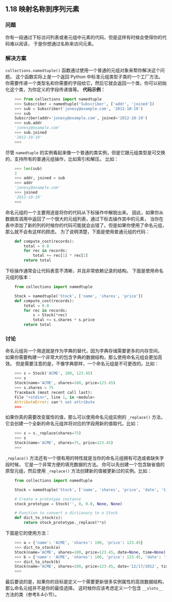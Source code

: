 ## 1.18 映射名称到序列元素 ##
### 问题 ###
你有一段通过下标访问列表或者元组中元素的代码，但是这样有时候会使得你的代码难以阅读，
于是你想通过名称来访问元素。
### 解决方案 ###
``collections.namedtuple()`` 函数通过使用一个普通的元组对象来帮你解决这个问题。
这个函数实际上是一个返回 Python 中标准元组类型子类的一个工厂方法。
你需要传递一个类型名和你需要的字段给它，然后它就会返回一个类，你可以初始化这个类，为你定义的字段传递值等。
**代码示例：**
```python
    >>> from collections import namedtuple
    >>> Subscriber = namedtuple('Subscriber', ['addr', 'joined'])
    >>> sub = Subscriber('jonesy@example.com', '2012-10-19')
    >>> sub
    Subscriber(addr='jonesy@example.com', joined='2012-10-19')
    >>> sub.addr
    'jonesy@example.com'
    >>> sub.joined
    '2012-10-19'
    >>>

```
尽管 ``namedtuple`` 的实例看起来像一个普通的类实例，但是它跟元组类型是可交换的，支持所有的普通元组操作，比如索引和解压。
比如：
```python
    >>> len(sub)
    2
    >>> addr, joined = sub
    >>> addr
    'jonesy@example.com'
    >>> joined
    '2012-10-19'
    >>>

```
命名元组的一个主要用途是将你的代码从下标操作中解脱出来。
因此，如果你从数据库调用中返回了一个很大的元组列表，通过下标去操作其中的元素，
当你在表中添加了新的列的时候你的代码可能就会出错了。但是如果你使用了命名元组，那么就不会有这样的顾虑。
为了说明清楚，下面是使用普通元组的代码：
```python
    def compute_cost(records):
        total = 0.0
        for rec in records:
            total += rec[1] * rec[2]
        return total

```
下标操作通常会让代码表意不清晰，并且非常依赖记录的结构。
下面是使用命名元组的版本：
```python
    from collections import namedtuple

    Stock = namedtuple('Stock', ['name', 'shares', 'price'])
    def compute_cost(records):
        total = 0.0
        for rec in records:
            s = Stock(*rec)
            total += s.shares * s.price
        return total

```
### 讨论 ###
命名元组另一个用途就是作为字典的替代，因为字典存储需要更多的内存空间。
如果你需要构建一个非常大的包含字典的数据结构，那么使用命名元组会更加高效。
但是需要注意的是，不像字典那样，一个命名元组是不可更改的。比如：
```python
    >>> s = Stock('ACME', 100, 123.45)
    >>> s
    Stock(name='ACME', shares=100, price=123.45)
    >>> s.shares = 75
    Traceback (most recent call last):
    File "<stdin>", line 1, in <module>
    AttributeError: can't set attribute
    >>>

```
如果你真的需要改变属性的值，那么可以使用命名元组实例的 ``_replace()`` 方法，
它会创建一个全新的命名元组并将对应的字段用新的值取代。比如：
```python
    >>> s = s._replace(shares=75)
    >>> s
    Stock(name='ACME', shares=75, price=123.45)
    >>>

```
``_replace()`` 方法还有一个很有用的特性就是当你的命名元组拥有可选或者缺失字段时候，
它是一个非常方便的填充数据的方法。
你可以先创建一个包含缺省值的原型元组，然后使用 ``_replace()`` 方法创建新的值被更新过的实例。比如：
```python
    from collections import namedtuple

    Stock = namedtuple('Stock', ['name', 'shares', 'price', 'date', 'time'])

    # Create a prototype instance
    stock_prototype = Stock('', 0, 0.0, None, None)

    # Function to convert a dictionary to a Stock
    def dict_to_stock(s):
        return stock_prototype._replace(**s)

```
下面是它的使用方法：
```python
    >>> a = {'name': 'ACME', 'shares': 100, 'price': 123.45}
    >>> dict_to_stock(a)
    Stock(name='ACME', shares=100, price=123.45, date=None, time=None)
    >>> b = {'name': 'ACME', 'shares': 100, 'price': 123.45, 'date': '12/17/2012'}
    >>> dict_to_stock(b)
    Stock(name='ACME', shares=100, price=123.45, date='12/17/2012', time=None)
    >>>

```
最后要说的是，如果你的目标是定义一个需要更新很多实例属性的高效数据结构，那么命名元组并不是你的最佳选择。
这时候你应该考虑定义一个包含 ``__slots__`` 方法的类（参考8.4小节）。
